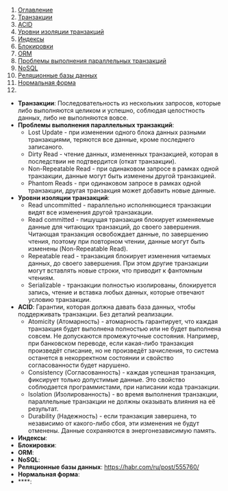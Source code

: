 1. [Оглавление](https://github.com/Nethius/cheatsheet/blob/main/README.md)
1. [Транзакции](#1)
1. [ACID](#2)
1. [Уровни изоляции транзакций](#3)
1. [Индексы](#4)
1. [Блокировки](#5)
1. [ORM](#6)
1. [Проблемы выполнения параллельных транзакций](#7)
1. [NoSQL](#8)
1. [Реляционные базы данных](#9)
1. [Нормальная форма](#10)
1. [](#11)

* **Транзакции**: <a name="1"></a> Последовательность из нескольких запросов, которые либо выполняются целиком и успешно, соблюдая целостность данных, либо не выполняются вовсе.
* **Проблемы выполнения параллельных транзакций**: <a name="7"></a>
    * Lost Update - при изменении одного блока данных разными транзакциями, теряются все данные, кроме последнего записаного.
    * Dirty Read - чтение данных, измененных транзакцией, которая в последствии не подтвердится (откат транзакции).
    * Non-Repeatable Read - при одинаковом запросе в рамках одной транзакции, данные могут быть изменены другой транзакцией.
    * Phantom Reads - при одинаковом запросе в рамках одной транзакции, другая транзакция может добавить новые данные.
* **Уровни изоляции транзакций**: <a name="3"></a>
    * Read uncommitted - параллельно исполняющиеся транзакции видят все изменения другой транзакации. 
    * Read committed - пишущая транзакция блокирует изменяемые данные для читающих транзакций, до своего завершения. Читающая транзакция освобождает данные, по завершению чтения, поэтому при повторном чтении, данные могут быть изменены (Non-Repeatable Read).
    * Repeatable read - транзакция блокирует изменения читаемых данных, до своего завершения. При этом другие транзакции могут вставлять новые строки, что приводит к фантомным чтениям.
    * Serializable - транзакции полностью изолированы, блокируется запись, чтение и вставка любых данных, которые отвечают условию транзакции.
* **ACID**: <a name="2"></a> Гарантии, которая должна давать база данных, чтобы поддерживать транзакции. Без деталий реализации.
    * Atomicity (Атомарность) - атомарность гарантирует, что каждая транзакция будет выполнена полностью или не будет выполнена совсем. Не допускаются промежуточные состояния. Например, при банковском переводе, если какая-либо транзакция произведёт списание, но не произведёт зачисления, то система останется в некорректном состоянии и свойство согласованности будет нарушено.
    * Consistency (Согласованность) - каждая успешная транзакция, фиксирует только допустимые данные. Это свойство соблюдается программистами, при написании кода транзакции. 
    * Isolation (Изолированность) - во время выполнения транзакции, параллельные транзакции не должны оказывать влияния на её результат.
    * Durability (Надежность) - если транзакция завершена, то независимо от какого-либо сбоя, эти изменения не будут отменены. Данные сохраняются в энергонезависимую память.
* **Индексы**: <a name="4"></a>
* **Блокировки**: <a name="5"></a>
* **ORM**: <a name="6"></a>
* **NoSQL**: <a name="8"></a> 
* **Реляционные базы данных**: <a name="9"></a> https://habr.com/ru/post/555760/
* **Нормальная форма**: <a name="10"></a>
* ****: <a name="11"></a>